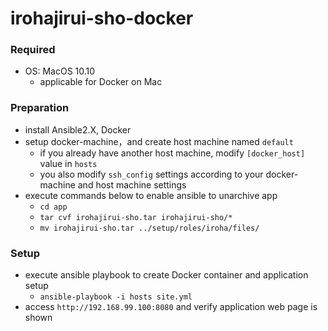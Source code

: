 # irohajirui-sho-docker

### Required
- OS: MacOS 10.10
  - applicable for Docker on Mac

### Preparation
- install Ansible2.X, Docker
- setup docker-machine，and create host machine named `default`
  - if you already have another host machine, modify `[docker_host]` value in `hosts`
  - you also modify `ssh_config` settings according to your docker-machine and host machine settings
- execute commands below to enable ansible to unarchive app
  - `cd app`
  - `tar cvf irohajirui-sho.tar irohajirui-sho/*`
  - `mv irohajirui-sho.tar ../setup/roles/iroha/files/`

### Setup
- execute ansible playbook to create Docker container and application setup
  - `ansible-playbook -i hosts site.yml`
- access `http://192.168.99.100:8080` and verify application web page is shown

